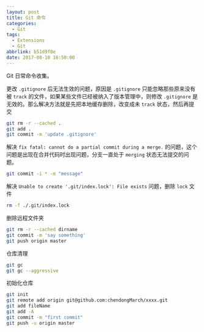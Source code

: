```yaml
---
layout: post
title: Git 命令
categories:
  - Git
tags:
  - Extensions
  - Git
abbrlink: b51d9f8e
date: 2017-08-10 16:50:00
---
```


Git 日常命令收集。

<!--more-->


更改 `.gitignore` 后无法生效的问题，原因是 `.gitignore` 只能忽略那些原来没有被 `track` 的文件，如果某些文件已经被纳入了版本管理中，则修改 `.gitignore` 是无效的。那么解决方法就是先把本地缓存删除，改变成未 `track` 状态，然后再提交

```bash
git rm -r --cached .
git add .
git commit -m 'update .gitignore'
```

解决 `fix fatal: cannot do a partial commit during a merge.` 的问题，这个问题是出现在合并代码时出现问题，分支一直处于 `merging` 状态无法提交的问题。

```bash
git commit -i * -m "message"
```

解决 `Unable to create '.git/index.lock': File exists` 问题，删除 `lock` 文件

```bash
rm -f ./.git/index.lock
```

删除远程文件夹

```bash
git rm -r --cached dirname
git commit -m 'say something'
git push origin master
```

仓库清理

```bash
git gc
git gc --aggressive
```

初始化仓库

```bash
git init
git remote add origin git@github.com:chendongMarch/xxxx.git
git add fileName
git add -A
git commit -m "first commit"
git push -u origin master
```